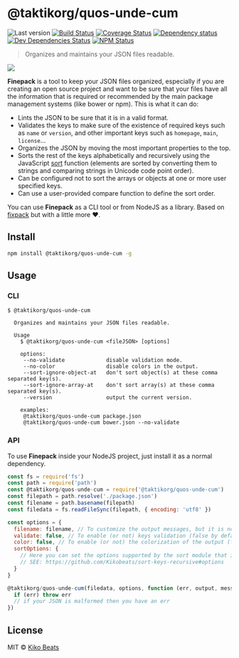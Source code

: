 # @taktikorg/quos-unde-cum

![Last version](https://img.shields.io/github/tag/Kikobeats/@taktikorg/quos-unde-cum.svg?style=flat-square)
[![Build Status](https://img.shields.io/travis/Kikobeats/@taktikorg/quos-unde-cum/master.svg?style=flat-square)](https://travis-ci.org/Kikobeats/@taktikorg/quos-unde-cum)
[![Coverage Status](https://img.shields.io/coveralls/Kikobeats/@taktikorg/quos-unde-cum.svg?style=flat-square)](https://coveralls.io/github/Kikobeats/@taktikorg/quos-unde-cum)
[![Dependency status](https://img.shields.io/david/Kikobeats/@taktikorg/quos-unde-cum.svg?style=flat-square)](https://david-dm.org/Kikobeats/@taktikorg/quos-unde-cum)
[![Dev Dependencies Status](https://img.shields.io/david/dev/Kikobeats/@taktikorg/quos-unde-cum.svg?style=flat-square)](https://david-dm.org/Kikobeats/@taktikorg/quos-unde-cum#info=devDependencies)
[![NPM Status](https://img.shields.io/npm/dm/@taktikorg/quos-unde-cum.svg?style=flat-square)](https://www.npmjs.org/package/@taktikorg/quos-unde-cum)

> Organizes and maintains your JSON files readable.

![](http://i.imgur.com/2qNLC48.png)

**Finepack** is a tool to keep your JSON files organized, especially if you are creating an open source project and want to be sure that your files have all the information that is required or recommended by the main package management systems (like bower or npm). This is what it can do:

-   Lints the JSON to be sure that it is in a valid format.
-   Validates the keys to make sure of the existence of required keys such as `name` or `version`, and other important keys such as `homepage`, `main`, `license`...
-   Organizes the JSON by moving the most important properties to the top.
-   Sorts the rest of the keys alphabetically and recursively using the JavaScript [sort](https://mzl.la/1jBtmgE) function (elements are sorted by converting them to strings and comparing strings in Unicode code point order).
-   Can be configured not to sort the arrays or objects at one or more user specified keys.
-   Can use a user-provided compare function to define the sort order.

You can use **Finepack** as a CLI tool or from NodeJS as a library. Based on [fixpack](https://github.com/henrikjoreteg/fixpack) but with a little more ♥.

## Install

```bash
npm install @taktikorg/quos-unde-cum -g
```

## Usage

### CLI

```
$ @taktikorg/quos-unde-cum

  Organizes and maintains your JSON files readable.

  Usage
    $ @taktikorg/quos-unde-cum <fileJSON> [options]

    options:
     --no-validate             disable validation mode.
     --no-color                disable colors in the output.
     --sort-ignore-object-at   don't sort object(s) at these comma separated key(s).
     --sort-ignore-array-at    don't sort array(s) at these comma separated key(s).
     --version                 output the current version.

    examples:
     @taktikorg/quos-unde-cum package.json
     @taktikorg/quos-unde-cum bower.json --no-validate
```

### API

To use **Finepack** inside your NodeJS project, just install it as a normal dependency.

```js
const fs = require('fs')
const path = require('path')
const @taktikorg/quos-unde-cum = require('@taktikorg/quos-unde-cum')
const filepath = path.resolve('./package.json')
const filename = path.basename(filepath)
const filedata = fs.readFileSync(filepath, { encoding: 'utf8' })

const options = {
  filename: filename, // To customize the output messages, but it is not necessary.
  validate: false, // To enable (or not) keys validation (false by default).
  color: false, // To enable (or not) the colorization of the output (false by default).
  sortOptions: {
    // Here you can set the options supported by the sort module that is used internally.
    // SEE: https://github.com/Kikobeats/sort-keys-recursive#options
  }
}

@taktikorg/quos-unde-cum(filedata, options, function (err, output, messages) {
  if (err) throw err
  // if your JSON is malformed then you have an err
})
```

## License

MIT © [Kiko Beats](http://www.kikobeats.com)
